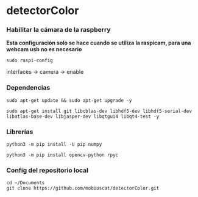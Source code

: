 # detectorColor


### Habilitar la cámara de la raspberry
__Esta configuración solo se hace cuando se utiliza la raspicam, para una webcam usb no es necesario__
```
sudo raspi-config
```
interfaces -> camera -> enable


### Dependencias
```
sudo apt-get update && sudo apt-get upgrade -y
```
```
sudo apt-get install git libcblas-dev libhdf5-dev libhdf5-serial-dev libatlas-base-dev libjasper-dev libqtgui4 libqt4-test -y
```


### Librerías
```
python3 -m pip install -U pip numpy
```
```
python3 -m pip install opencv-python rpyc
```


### Config del repositorio local
```
cd ~/Documents
git clone https://github.com/mobiuscat/detectorColor.git
```
